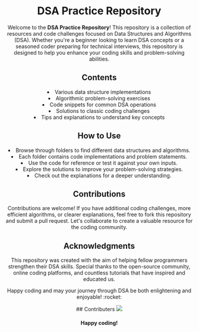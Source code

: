 <div align="center">
  <h1>DSA Practice Repository</h1>
  <p>Welcome to the <strong>DSA Practice Repository</strong>! This repository is a collection of resources and code challenges focused on Data Structures and Algorithms (DSA). Whether you're a beginner looking to learn DSA concepts or a seasoned coder preparing for technical interviews, this repository is designed to help you enhance your coding skills and problem-solving abilities.</p>
</div>

<div align="center">
  <h2>Contents</h2>
    <li>Various data structure implementations</li>
    <li>Algorithmic problem-solving exercises</li>
    <li>Code snippets for common DSA operations</li>
    <li>Solutions to classic coding challenges</li>
    <li>Tips and explanations to understand key concepts</li>

</div>

<div align="center">
  <h2>How to Use</h2>
    <li>Browse through folders to find different data structures and algorithms.</li>
    <li>Each folder contains code implementations and problem statements.</li>
    <li>Use the code for reference or test it against your own inputs.</li>
    <li>Explore the solutions to improve your problem-solving strategies.</li>
    <li>Check out the explanations for a deeper understanding.</li>
</div>

<div align="center">
  <h2>Contributions</h2>
  <p>Contributions are welcome! If you have additional coding challenges, more efficient algorithms, or clearer explanations, feel free to fork this repository and submit a pull request. Let's collaborate to create a valuable resource for the coding community.</p>
</div>

<div align="center">
  <h2>Acknowledgments</h2>
  <p>This repository was created with the aim of helping fellow programmers strengthen their DSA skills. Special thanks to the open-source community, online coding platforms, and countless tutorials that have inspired and educated us.</p>
  <p>Happy coding and may your journey through DSA be both enlightening and enjoyable! :rocket:</p>
</div>


<div align="center">
## Contributers
<a href="https://github.com/AyushSarode/DSA-Practice/graphs/contributors">
  <img src="https://contrib.rocks/image?repo=AyushSarode/"DSA-Practice />
</a>

#### Happy coding!
</div>
